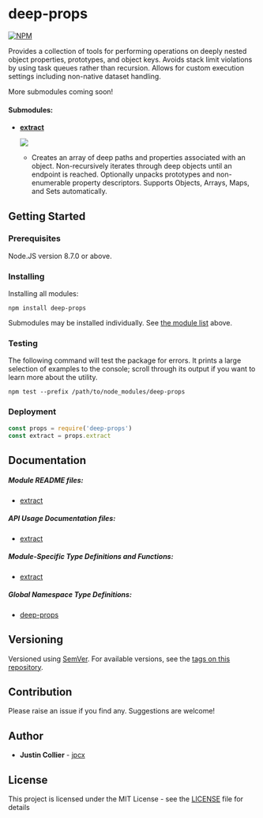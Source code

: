 # deep-props

[![NPM](https://nodei.co/npm/deep-props.png)](https://nodei.co/npm/deep-props/)

Provides a collection of tools for performing operations on deeply nested object properties, prototypes, and object keys. Avoids stack limit violations by using task queues rather than recursion. Allows for custom execution settings including non-native dataset handling.

More submodules coming soon!

<a name=submodules></a>
#### Submodules:
<ul>
  <li><a href="https://github.com/jpcx/deep-props/blob/new_modules/libs/extract/README.md"><strong>extract</strong></a>

  <a href = https://nodei.co/npm/deep-props.extract/ alt='NPM'><img src="https://nodei.co/npm/deep-props.extract.png?mini=true"></a>
  <ul>
    <li>Creates an array of deep paths and properties associated with an object. Non-recursively iterates through deep objects until an endpoint is reached. Optionally unpacks prototypes and non-enumerable property descriptors. Supports Objects, Arrays, Maps, and Sets automatically.
  </ul>
</ul>

## Getting Started

### Prerequisites

Node.JS version 8.7.0 or above.

### Installing

Installing all modules:
```
npm install deep-props
```
Submodules may be installed individually. See <a href=#submodules>the module list</a> above.

### Testing

The following command will test the package for errors. It prints a large selection of examples to the console; scroll through its output if you want to learn more about the utility.

```
npm test --prefix /path/to/node_modules/deep-props
```

### Deployment

```js
const props = require('deep-props')
const extract = props.extract
```

## Documentation

##### Module README files:
* [extract](https://github.com/jpcx/deep-props/blob/new_modules/libs/extract/README.md)

##### API Usage Documentation files:
* [extract](https://github.com/jpcx/deep-props/blob/new_modules/libs/extract/docs/API.md)

##### Module-Specific Type Definitions and Functions:
* [extract](https://github.com/jpcx/deep-props/blob/new_modules/libs/extract/docs/global.md)

##### Global Namespace Type Definitions:
* [deep-props](https://github.com/jpcx/deep-props/blob/new_modules/docs/global.md)

## Versioning

Versioned using [SemVer](http://semver.org/). For available versions, see the [tags on this repository](https://github.com/jpcx/deep-props/tags).

## Contribution

Please raise an issue if you find any. Suggestions are welcome!

## Author

* **Justin Collier** - [jpcx](https://github.com/jpcx)

## License

This project is licensed under the MIT License - see the [LICENSE](https://github.com/jpcx/deep-props/blob/new_modules/LICENSE) file for details

